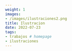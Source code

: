 ```yaml
---
weight: 1
images:
- /images/ilustraciones2.png
title: Ilustracion
date: 2022-07-23
tags:
- trabajos # homepage
- ilustraciones
---
```


